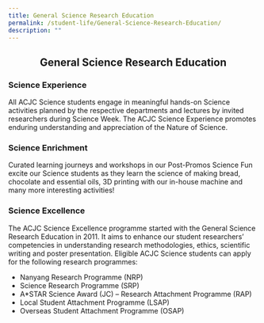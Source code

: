 ```yaml
---
title: General Science Research Education
permalink: /student-life/General-Science-Research-Education/
description: ""
---
```

## <center> General Science Research Education</center> 

### Science Experience


All ACJC Science students engage in meaningful hands-on Science activities planned by the respective departments and lectures by invited researchers during Science Week. The ACJC Science Experience promotes enduring understanding and appreciation of the Nature of Science.

  

### Science Enrichment

Curated learning journeys and workshops in our Post-Promos Science Fun excite our Science students as they learn the science of making bread, chocolate and essential oils, 3D printing with our in-house machine and many more interesting activities!

  

### Science Excellence


The ACJC Science Excellence programme started with the General Science Research Education in 2011. It aims to enhance our student researchers’ competencies in understanding research methodologies, ethics, scientific writing and poster presentation. Eligible ACJC Science students can apply for the following research programmes:

*   Nanyang Research Programme (NRP)
*   Science Research Programme (SRP)
*   A\*STAR Science Award (JC) – Research Attachment Programme (RAP)
*   Local Student Attachment Programme (LSAP)
*   Overseas Student Attachment Programme (OSAP)


